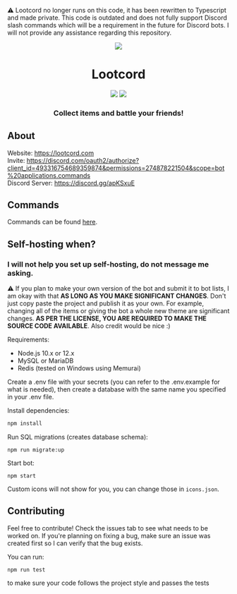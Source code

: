 ⚠️ Lootcord no longer runs on this code, it has been rewritten to Typescript and made private. This code is outdated and does not fully support Discord slash commands which will be a requirement in the future for Discord bots. I will not provide any assistance regarding this repository.

<div>
  <p align="center">
    <a href="https://discord.com/oauth2/authorize?client_id=493316754689359874&permissions=274878221504&scope=bot%20applications.commands"><img src="https://cdn.discordapp.com/attachments/497302646521069570/764344112299507763/lootcord_icon_transparent_small.png"/></a>
  </p>
  <h1 align="center">
    Lootcord
  </h1>
  <p align="center">
    <a href="https://discordbots.org/bot/493316754689359874"><img src="https://discordbots.org/api/widget/upvotes/493316754689359874.svg"/></a>
    <a href="https://discordbots.org/bot/493316754689359874"><img src="https://discordbots.org/api/widget/servers/493316754689359874.svg"/></a>
  </p>
  <h3 align="center"><strong>Collect items and battle your friends!</strong></h3>
</div>

## About
Website: https://lootcord.com<br>
Invite: https://discord.com/oauth2/authorize?client_id=493316754689359874&permissions=274878221504&scope=bot%20applications.commands<br>
Discord Server: https://discord.gg/apKSxuE<br>

## Commands
Commands can be found [here](https://lootcord.com/commands).

## Self-hosting when?

### I will not help you set up self-hosting, do not message me asking.

⚠️ If you plan to make your own version of the bot and submit it to bot lists, I am okay with that **AS LONG AS YOU MAKE SIGNIFICANT CHANGES**. Don't just copy paste the project and publish it as your own. For example, changing all of the items or giving the bot a whole new theme are significant changes. **AS PER THE LICENSE, YOU ARE REQUIRED TO MAKE THE SOURCE CODE AVAILABLE**. Also credit would be nice :)

Requirements:

- Node.js 10.x or 12.x
- MySQL or MariaDB
- Redis (tested on Windows using Memurai)

Create a .env file with your secrets (you can refer to the .env.example for what is needed), then create a database with the same name you specified in your .env file.

Install dependencies:
```javascript
npm install
```
Run SQL migrations (creates database schema):
```
npm run migrate:up
```
Start bot:
```
npm start
```

Custom icons will not show for you, you can change those in `icons.json`.

## Contributing


Feel free to contribute! Check the issues tab to see what needs to be worked on. If you're planning on fixing a bug, make sure an issue was created first so I can verify that the bug exists.

You can run:
```
npm run test
```
to make sure your code follows the project style and passes the tests
